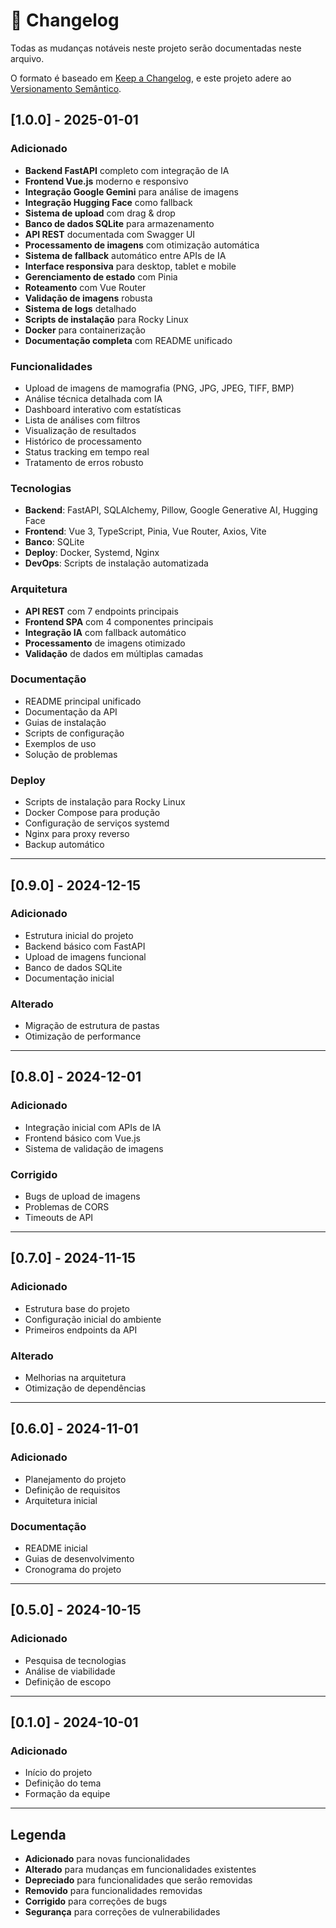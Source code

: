 # 📝 Changelog

Todas as mudanças notáveis neste projeto serão documentadas neste arquivo.

O formato é baseado em [Keep a Changelog](https://keepachangelog.com/pt-BR/1.0.0/),
e este projeto adere ao [Versionamento Semântico](https://semver.org/lang/pt-BR/).

## [1.0.0] - 2025-01-01

### Adicionado
- **Backend FastAPI** completo com integração de IA
- **Frontend Vue.js** moderno e responsivo
- **Integração Google Gemini** para análise de imagens
- **Integração Hugging Face** como fallback
- **Sistema de upload** com drag & drop
- **Banco de dados SQLite** para armazenamento
- **API REST** documentada com Swagger UI
- **Processamento de imagens** com otimização automática
- **Sistema de fallback** automático entre APIs de IA
- **Interface responsiva** para desktop, tablet e mobile
- **Gerenciamento de estado** com Pinia
- **Roteamento** com Vue Router
- **Validação de imagens** robusta
- **Sistema de logs** detalhado
- **Scripts de instalação** para Rocky Linux
- **Docker** para containerização
- **Documentação completa** com README unificado

### Funcionalidades
- Upload de imagens de mamografia (PNG, JPG, JPEG, TIFF, BMP)
- Análise técnica detalhada com IA
- Dashboard interativo com estatísticas
- Lista de análises com filtros
- Visualização de resultados
- Histórico de processamento
- Status tracking em tempo real
- Tratamento de erros robusto

### Tecnologias
- **Backend**: FastAPI, SQLAlchemy, Pillow, Google Generative AI, Hugging Face
- **Frontend**: Vue 3, TypeScript, Pinia, Vue Router, Axios, Vite
- **Banco**: SQLite
- **Deploy**: Docker, Systemd, Nginx
- **DevOps**: Scripts de instalação automatizada

### Arquitetura
- **API REST** com 7 endpoints principais
- **Frontend SPA** com 4 componentes principais
- **Integração IA** com fallback automático
- **Processamento** de imagens otimizado
- **Validação** de dados em múltiplas camadas

### Documentação
- README principal unificado
- Documentação da API
- Guias de instalação
- Scripts de configuração
- Exemplos de uso
- Solução de problemas

### Deploy
- Scripts de instalação para Rocky Linux
- Docker Compose para produção
- Configuração de serviços systemd
- Nginx para proxy reverso
- Backup automático

---

## [0.9.0] - 2024-12-15

### Adicionado
- Estrutura inicial do projeto
- Backend básico com FastAPI
- Upload de imagens funcional
- Banco de dados SQLite
- Documentação inicial

### Alterado
- Migração de estrutura de pastas
- Otimização de performance

---

## [0.8.0] - 2024-12-01

### Adicionado
- Integração inicial com APIs de IA
- Frontend básico com Vue.js
- Sistema de validação de imagens

### Corrigido
- Bugs de upload de imagens
- Problemas de CORS
- Timeouts de API

---

## [0.7.0] - 2024-11-15

### Adicionado
- Estrutura base do projeto
- Configuração inicial do ambiente
- Primeiros endpoints da API

### Alterado
- Melhorias na arquitetura
- Otimização de dependências

---

## [0.6.0] - 2024-11-01

### Adicionado
- Planejamento do projeto
- Definição de requisitos
- Arquitetura inicial

### Documentação
- README inicial
- Guias de desenvolvimento
- Cronograma do projeto

---

## [0.5.0] - 2024-10-15

### Adicionado
- Pesquisa de tecnologias
- Análise de viabilidade
- Definição de escopo

---

## [0.1.0] - 2024-10-01

### Adicionado
- Início do projeto
- Definição do tema
- Formação da equipe

---

## Legenda

- **Adicionado** para novas funcionalidades
- **Alterado** para mudanças em funcionalidades existentes
- **Depreciado** para funcionalidades que serão removidas
- **Removido** para funcionalidades removidas
- **Corrigido** para correções de bugs
- **Segurança** para correções de vulnerabilidades
